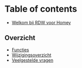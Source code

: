 # Table of contents

* [Welkom bij RDW voor Homey](README.md)

## Overzicht

* [Functies](overview/features.md)
* [Wijzigingsoverzicht](overview/changelog.md)
* [Veelgestelde vragen](overview/faq.md)